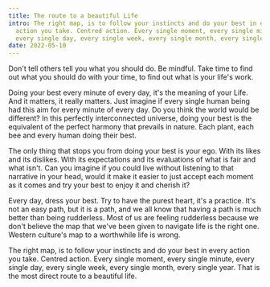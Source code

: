 ```yaml
---
title: The route to a beautiful Life
intro: The right map, is to follow your instincts and do your best in every
  action you take. Centred action. Every single moment, every single minute,
  every single day, every single week, every single month, every single year.
date: 2022-05-10
---
```

Don't tell others tell you what you should do. Be mindful. Take time to find out what you should do with your time, to find out what is your life's work. 

Doing your best every minute of every day, it's the meaning of your Life. And it matters, it really matters. Just imagine if every single human being had this aim for every minute of every day. Do you think the world would be different? In this perfectly interconnected universe, doing your best is the equivalent of the perfect harmony that prevails in nature. Each plant, each bee and every human doing their best.

The only thing that stops you from doing your best is your ego. With its likes and its dislikes. With its expectations and its evaluations of what is fair and what isn't. Can you imagine if you could live without listening to that narrative in your head, would it make it easier to just accept each moment as it comes and try your best to enjoy it and cherish it? 

Every day, dress your best. Try to have the purest heart, it's a practice. It's not an easy path, but it is a path, and we all know that having a path is much better than being rudderless. Most of us are feeling rudderless because we don't believe the map that we've been given to navigate life is the right one. Western culture's map to a worthwhile life is wrong. 

The right map, is to follow your instincts and do your best in every action you take. Centred action. Every single moment, every single minute, every single day, every single week, every single month, every single year. That is the most direct route to a beautiful life.